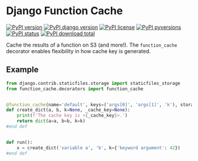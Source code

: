 # Django Function Cache

[![PyPI version](https://img.shields.io/pypi/v/function-cache.svg)](https://pypi.python.org/pypi/function-cache/)
[![PyPI django version](https://img.shields.io/pypi/djversions/function-cache)](https://pypi.python.org/pypi/function-cache/)
[![PyPI license](https://img.shields.io/pypi/l/function-cache.svg)](https://pypi.python.org/pypi/function-cache/)
[![PyPI pyversions](https://img.shields.io/pypi/pyversions/function-cache.svg)](https://pypi.python.org/pypi/function-cache/)
[![PyPI status](https://img.shields.io/pypi/status/function-cache.svg)](https://pypi.python.org/pypi/function-cache/)
[![PyPI download total](https://img.shields.io/pypi/dm/function-cache.svg)](https://pypi.python.org/pypi/function-cache/)

Cache the results of a function on S3 (and more!).
The `function_cache` decorator enables flexibility in how cache key is generated.

## Example

```python
from django.contrib.staticfiles.storage import staticfiles_storage
from function_cache.decorators import function_cache


@function_cache(name='default', keys=('args[0]', 'args[1]', 'k'), storage=staticfiles_storage)
def create_dict(a, b, k=None, _cache_key=None):
    print(f'The cache key is <{_cache_key}>.')
    return dict(a=a, b=b, k=k)
#end def


def run():
    x = create_dict('variable a', 'b', k={'keyword argument': 42})
#end def
```

